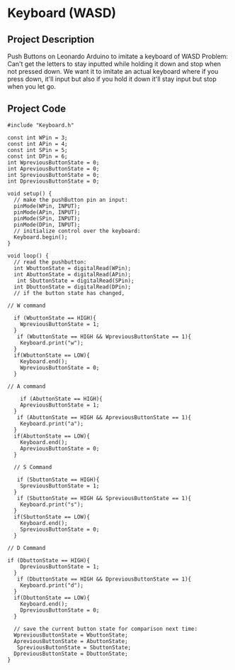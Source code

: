 # Keyboard (WASD)
## Project Description
Push Buttons on Leonardo Arduino to imitate a keyboard of WASD
Problem: Can't get the letters to stay inputted while holding it down and stop when not pressed down. We want it to imitate an actual keyboard where if you press down, it'll input but also if you hold it down it'll stay input but stop when you let go.

## Project Code
```
#include "Keyboard.h"

const int WPin = 3;         
const int APin = 4;
const int SPin = 5;         
const int DPin = 6;
int WpreviousButtonState = 0; 
int ApreviousButtonState = 0;
int SpreviousButtonState = 0; 
int DpreviousButtonState = 0;

void setup() {
  // make the pushButton pin an input:
  pinMode(WPin, INPUT);
  pinMode(APin, INPUT);
  pinMode(SPin, INPUT);
  pinMode(DPin, INPUT);
  // initialize control over the keyboard:
  Keyboard.begin();
}

void loop() {
  // read the pushbutton:
  int WbuttonState = digitalRead(WPin);
  int AbuttonState = digitalRead(APin);
   int SbuttonState = digitalRead(SPin);
  int DbuttonState = digitalRead(DPin);
  // if the button state has changed,

// W command
  
  if (WbuttonState == HIGH){
    WpreviousButtonState = 1;
  }
   if (WbuttonState == HIGH && WpreviousButtonState == 1){
    Keyboard.print("w");
  }
  if(WbuttonState == LOW){
    Keyboard.end();
    WpreviousButtonState = 0;
  }

// A command 
  
    if (AbuttonState == HIGH){
    ApreviousButtonState = 1;
  }
   if (AbuttonState == HIGH && ApreviousButtonState == 1){
    Keyboard.print("a");
  }
  if(AbuttonState == LOW){
    Keyboard.end();
    ApreviousButtonState = 0;
  }

  // S Command 

   if (SbuttonState == HIGH){
    SpreviousButtonState = 1;
  }
   if (SbuttonState == HIGH && SpreviousButtonState == 1){
    Keyboard.print("s");
  }
  if(SbuttonState == LOW){
    Keyboard.end();
    SpreviousButtonState = 0;
  }

// D Command

if (DbuttonState == HIGH){
    DpreviousButtonState = 1;
  }
   if (DbuttonState == HIGH && DpreviousButtonState == 1){
    Keyboard.print("d");
  }
  if(DbuttonState == LOW){
    Keyboard.end();
    DpreviousButtonState = 0;
  }

  // save the current button state for comparison next time:
  WpreviousButtonState = WbuttonState;
  ApreviousButtonState = AbuttonState;
   SpreviousButtonState = SbuttonState;
  DpreviousButtonState = DbuttonState;
}
```
